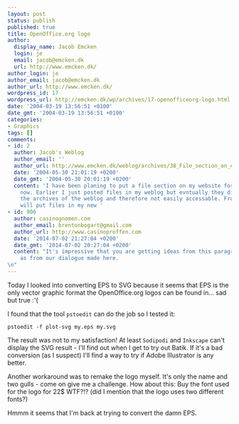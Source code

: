 ```yaml
---
layout: post
status: publish
published: true
title: OpenOffice.org logo
author:
  display_name: Jacob Emcken
  login: je
  email: jacob@emcken.dk
  url: http://www.emcken.dk/
author_login: je
author_email: jacob@emcken.dk
author_url: http://www.emcken.dk/
wordpress_id: 17
wordpress_url: http://emcken.dk/wp/archives/17-openofficeorg-logo.html
date: '2004-03-19 13:56:51 +0100'
date_gmt: '2004-03-19 13:56:51 +0100'
categories:
- Graphics
tags: []
comments:
- id: 2
  author: Jacob's Weblog
  author_email: ''
  author_url: http://www.emcken.dk/weblog/archives/38_File_section_on_emcken.dk.html
  date: '2004-05-30 21:01:19 +0200'
  date_gmt: '2004-05-30 20:01:19 +0200'
  content: 'I have been planing to put a file section on my website for some time
    now. Earlier I just posted files in my weblog but evntually they dissapear into
    the archives of the weblog and therefore not easily accessable. From now on I
    will put files in my new '
- id: 906
  author: casinognomen.com
  author_email: brentonbogart@gmail.com
  author_url: http://www.casinoproffen.com
  date: '2014-07-02 21:27:04 +0200'
  date_gmt: '2014-07-02 20:27:04 +0200'
  content: "It's impressive that you are getting ideas from this paragraph as \nwell
    as from our dialogue made here.
\n"
---
```

Today I looked into converting EPS to SVG because it seems that EPS is the only vector graphic format the OpenOffice.org logos can be found in... sad but true :'(

I found that the tool `pstoedit` can do the job so I tested it:

    pstoedit -f plot-svg my.eps my.svg

The result was not to my satisfaction!
At least `Sodipodi` and `Inkscape` can't display the SVG result - I'll find out when I get to try out Batik. If it's a bad conversion (as I suspect) I'll find a way to try if Adobe Illustrator is any better.

Another workaround was to remake the logo myself. It's only the name and two gulls - come on give me a challenge.
How about this:
Buy the font used for the logo for 22$ WTF?!?
(did I mention that the logo uses two different fonts?)

Hmmm it seems that I'm back at trying to convert the damn EPS.

